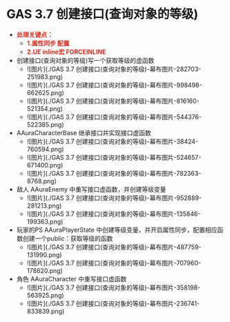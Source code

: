 # GAS 3.7 创建接口(查询对象的等级)
- <font color=#DC2D1E>**处理关键点：**</font>
    - <font color=#DC2D1E>**1.属性同步 配置**</font>
    - <font color=#DC2D1E>**2.UE inline宏 FORCEINLINE**</font>
- 创建接口(查询对象的等级)写一个获取等级的虚函数
    -  ![图片](./GAS 3.7 创建接口(查询对象的等级)-幕布图片-282703-251983.png)
    -  ![图片](./GAS 3.7 创建接口(查询对象的等级)-幕布图片-998498-662625.png)
    -  ![图片](./GAS 3.7 创建接口(查询对象的等级)-幕布图片-816160-521354.png)
    -  ![图片](./GAS 3.7 创建接口(查询对象的等级)-幕布图片-544376-522385.png)
- AAuraCharacterBase 继承接口并实现接口虚函数
    -  ![图片](./GAS 3.7 创建接口(查询对象的等级)-幕布图片-38424-760594.png)
    -  ![图片](./GAS 3.7 创建接口(查询对象的等级)-幕布图片-524657-671400.png)
    -  ![图片](./GAS 3.7 创建接口(查询对象的等级)-幕布图片-782363-8768.png)
- 敌人 AAuraEnemy 中重写接口虚函数，并创建等级变量
    -  ![图片](./GAS 3.7 创建接口(查询对象的等级)-幕布图片-952889-281213.png)
    -  ![图片](./GAS 3.7 创建接口(查询对象的等级)-幕布图片-135846-199363.png)
- 玩家的PS AAuraPlayerState 中创建等级变量，并开启属性同步，配置相应函数创建一个public：获取等级的函数
    -  ![图片](./GAS 3.7 创建接口(查询对象的等级)-幕布图片-487759-131990.png)
    -  ![图片](./GAS 3.7 创建接口(查询对象的等级)-幕布图片-707960-178620.png)
- 角色 AAuraCharacter 中重写接口虚函数
    -  ![图片](./GAS 3.7 创建接口(查询对象的等级)-幕布图片-358198-563925.png)
    -  ![图片](./GAS 3.7 创建接口(查询对象的等级)-幕布图片-236741-833839.png)